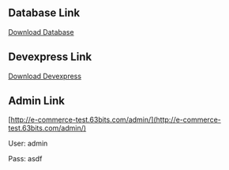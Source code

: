 ## Database Link
[Download Database](http://e-commerce-test.63bits.com/downloads/ECommerceTest%20DB%20SQL%20Server%202017%20Backup.zip)

## Devexpress Link
[Download Devexpress](http://e-commerce-test.63bits.com/downloads/Devexpress.zip)

## Admin Link
[http://e-commerce-test.63bits.com/admin/](http://e-commerce-test.63bits.com/admin/)

User: admin

Pass: asdf